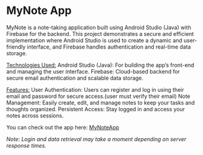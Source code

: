 # MyNote App

MyNote is a note-taking application built using Android Studio (Java) with Firebase for the backend. 
This project demonstrates a secure and efficient implementation where Android Studio is used to create a dynamic and user-friendly interface, 
and Firebase handles authentication and real-time data storage.

<ins>Technologies Used:</ins>
Android Studio (Java): For building the app’s front-end and managing the user interface.
Firebase: Cloud-based backend for secure email authentication and scalable data storage.

<ins>Features:</ins>
User Authentication: Users can register and log in using their email and password for secure access.(user must verify their email)
Note Management: Easily create, edit, and manage notes to keep your tasks and thoughts organized.
Persistent Access: Stay logged in and access your notes across sessions.

You can check out the app here: [MyNoteApp](https://appetize.io/app/b_xxiq5gbkjbk327nqq3bxyq2vve)

_Note: Login and data retrieval may take a moment depending on server response times._
